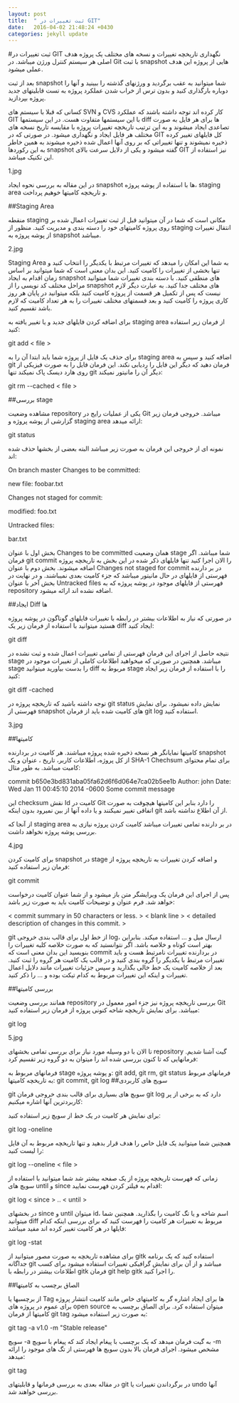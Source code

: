 ```yaml
---
layout: post
title:  " ثبت تغییرات در GIT"
date:   2016-04-02 21:48:24 +0430
categories: jekyll update
---
```

#ثبت تغییرات در GIT 
نگهداری تاریخچه تغییرات و نسخه های مختلف یک پروژه هدف اصلی هر سیستم کنترل ورژن میباشد. در Git با ثبت snapshot هایی از پروژه این هدف عملی میشود.

 بعد از ثبت snapshot شما میتوانید به عقب برگردید و ورژنهای گذشته را ببینید و آنها را دوباره بارگذاری کنید و بدون ترس از خراب شدن عملکرد پروژه به تست قابلیتهای جدید پروژه بپردازید.

کسانی که قبلا با سیستم های SVN و CVS کار کرده اند توجه داشته باشند که عملکرد GIT با این سیستمها متفاوت هست. در این سیستمها diff ها برای هر فایل به صورت تصاعدی ایجاد میشوند و به این ترتیب تاریخچه تغییرات پروژه با مقایسه تاریخ نسخه های مختلف هر فایل ایجاد و نگهداری میشود. در صورتی که در GIT کل فایلهای تغییر کرده ذخیره نمیشوند و تنها تغییراتی که بر روی آنها اعمال شده ذخیره میشوند به همین خاطر به این رکوردها snapshot گفته میشود و یکی از دلایل سرعت بالای GIT نیز استفاده از این تکنیک میباشد.

1.jpg

در این مقاله به بررسی نحوه ایجاد snapshot ها با استفاده از پوشه پروژه، staging area و تاریخچه کامیتها خوهیم پرداخت.

##Staging Area

منقطه staging مکانی است که شما در آن میتوانید قبل از ثبت تغییرات اعمال شده بر روی پروژه کامیتهای خود را دسته بندی و مدیریت کنید. منظور از staging انتقال تغییرات از پوشه پروژه به snapshot میباشد.

2.jpg

Staging Area به شما این امکان را میدهد که تغییرات مرتبط با یکدیگر را انتخاب کنید و تنها بخشی از تغییرات را کامیت کنید. این بدان معنی است که شما میتوانید بر اساس زمان اقدام به ایجاد snapshot های منطقی کنید. با دسته بندی تغییرات شما میتوانید مراحل مختلف کد نویسی را از snapshot های مختلف جدا کنید. به عبارت دیگر لازم نیست که پس از تکمیل هر قسمت از پروژه کامیت کنید بلکه میتوانید در پایان هر روز کاری پروژه را کامیت کنید و بعد قسمتهای مختلف تغییرات را به هر تعداد کامیت که لازم باشد تقسیم کنید.

برای اضافه کردن فایلهای جدید و یا تغییر یافته به staging area از فرمان زیر استفاده کنید:

git add < file >

برای حذف یک فایل از پروژه شما باید ابتدا آن را به staging area اضافه کنید و سپس به git فرمان دهید که دیگر این فایل را ردیابی نکند. این فرمان فایل را به صورت فیزیکی از روی هارد دیسک پاک نمیکند تنها git دیگر آن را مانیتور نمیکند:

git rm --cached < file >

##بررسی stage

مشاهده وضعیت repository یکی از عملیات رایج در Git میباشد. خروجی فرمان زیر گزارشی از پوشه پروژه و staging area ارائه میدهد:

git status

نمونه ای از خروجی این فرمان به صورت زیر میباشد البته بعضی از بخشها حذف شده اند:

 On branch master
 Changes to be committed:

 new file: foobar.txt

 Changes not staged for commit:

 modified: foo.txt

 Untracked files:

bar.txt
    
بخش اول با عنوان Changes to be committed همان وضعیت stage شما میباشد. اگر فرمان git commit را الان اجرا کنید تنها فایلهای ذکر شده در این بخش به تاریخچه پروژه اضافه میشوند. بخش دوم با عنوان Changes not staged for commit در بر دارنده فهرستی از فایلهای در حال مانیتور میباشد که جزء کامیت بعدی نمیباشند. و در نهایت در بخش آخر با عنوان Untracked files فهرستی از فایلهای موجود در پوشه پروژه که به repository اضافه نشده اند ارائه میشود.

##ایجاد Diff ها

در صورتی که نیاز به اطلاعات بیشتر در رابطه با تغییرات فایلهای گوناگون در پوشه پروژه هستید میتوانید با استفاده از فرمان زیر یک diff ایجاد کنید:

git diff

نتیجه حاصل از اجرای این فرمان فهرستی از تمامی تغییرات اعمال شده و ثبت نشده در stage میباشد. همچنین در صورتی که میخواهید اطلاعات کاملی از تغییرات موجود در stage را بدست بیاورید میتوانید diff مربوط به stage را با استفاده از فرمان زیر ایجاد کنید:

git diff -cached

توجه داشته باشید که تاریخچه پروژه در git status نمایش داده نمیشود. برای نمایش فهرستی از snapshot های کامیت شده باید از فرمان git log استفاده کنید.

3.jpg

##کامیتها

کامیتها نمایانگر هر نسخه ذخیره شده پروژه میباشند. هر کامیت در بردارنده snapshot از کل پروژه، اطلاعات کاربر، تاریخ ، عنوان و یک SHA-1 Chechsum برای تمام محتوای کامیت میباشد. به طور مثال:

commit b650e3bd831aba05fa62d6f6d064e7ca02b5ee1b
Author: john 
Date: Wed Jan 11 00:45:10 2014 -0600
Some commit message
    
این checksum نقش Id کامیت در Git را دارد بنابر این کامیتها هیچوقت به صورت اتفاقی تغییر نمیکنند و یا داده آنها از بین نمیرود بدون اینکه git از آن اطلاع نداشته باشد.

از آنجا که staging area در بر دارنده تمامی تغییرات میباشد کامیت کردن پروژه نیازی به بررسی پوشه پروژه نخواهد داشت.

4.jpg

برای کامیت کردن snapshot در stage و اضافه کردن تغییرات به تاریخچه پروژه از فرمان زیر استفاده کنید:

git commit

پس از اجرای این فرمان یک ویرایشگر متن باز میشود و از شما عنوان کامیت درخواست خواهد شد. فرم عنوان و توضیحات کامیت باید به صورت زیر باشد:

< commit summary in 50 characters or less. >
< blank line >
< detailed description of changes in this commit. >
    
git از خط اول برای قالب بندی خروجی log، ارسال میل و ... استفاده میکند. بنابراین بهتر است کوتاه و خلاصه باشد. اگر نتوانستید که به صورت خلاصه کلیه تغییرات را بنویسید این بدان معنی است که commit در بردارنده تغییرات نامرتبط هست و باید تغییرات مرتبط با یکدیگر را گروه بندی کنید و در قالب یک کامیت هر گروه را ثبت کنید. بعد از خلاصه کامیت یک خط خالی بگذارید و سپس جزئیات تغییرات مانند دلایل اعمال تغییرات و اینکه این تغییرات مربوط به کدام تیکت بوده و ... را ذکر کنید.

##بررسی کامیتها

همانند بررسی وضعیت repository بررسی تاریخچه پروژه نیز جزء امور معمول در Git میباشد. برای نمایش تاریخچه شاخه کنونی پروژه از فرمان زیر استفاده کنید:

git log

5.jpg

تا الان با دو وسیله مورد نیاز برای بررسی تمامی بخشهای repository گیت آشنا شدیم. فرمانهایی که تا کنون بررسی شده اند را میتوان به دو گروه زیر تقسیم کرد:

فرمانهای مربوط به stage و پوشه پروژه: git add, git rm, git status
فرمانهای مربوط به تاریخچه کامیتها: git commit, git log
##سویج های کاربردی

git سویچ های بسیاری برای قالب بندی خروجی فرمان git log دارد که به برخی از پر کاربردترین آنها اشاره میکنیم:

برای نمایش هر کامیت در یک خط از سویچ زیر استفاده کنید:

git log -oneline

همچنین شما میتوانید یک فایل خاص را هدف قرار بدهید و تنها تاریخچه مربوط به آن فایل را لیست کنید:

git log --oneline < file >

زمانی که فهرست تاریخچه پروژه از یک صفحه بیشتر شد شما میتوانید با استفاده از سویچ های until و since اقدام به فیلتر کردن فهرست نمایید:

git log < since > .. < until >

در بخشهای since و until میتوان id، اسم شاخه و یا تگ کامیت را بگذارید. همچنین شما میتوانید diff مربوط به تغییرات هر کامیت را فهرست کنید که برای بررسی اینکه کدام فایلها در هر کامیت تغییر کرده اند مفید میباشد:

git log -stat

برای مشاهده تاریخچه به صورت مصور میتوانید از gitk استفاده کنید که یک برنامه جداگانه git میباشد و از آن برای نمایش گرافیکی تغییرات استفاده میشود برای کسب اطلاعات بیشتر در رابطه با gitk فرمان git help gitk را اجرا کنید.

##الصاق برچسب به کامیتها

از برچسبها یا Tag ها برای ایجاد اشاره گر به کامیتهای خاص مانند کامیت انتشار پروژه برای عموم در پروژه های open source میتوان استفاده کرد. برای الصاق برچسب به کامیتها از فرمان git tag به صورت زیر استفاده میشود:

git tag -a v1.0 -m "Stable release"

سویچ -a به گیت فرمان میدهد که یک برچسب با پیغام ایجاد کند که پیغام با سویچ -m مشخص میشود. اجرای فرمان بالا بدون سویچ ها فهرستی از تگ های موجود را ارائه میدهد:

git tag

در مقاله بعدی به بررسی فرمانها و قابلیتهای git در برگرداندن تغییرات یا undo آنها بررسی خواهند شد.